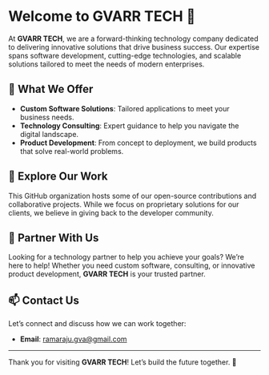 # Welcome to GVARR TECH 👋

At **GVARR TECH**, we are a forward-thinking technology company dedicated to delivering innovative solutions that drive business success. Our expertise spans software development, cutting-edge technologies, and scalable solutions tailored to meet the needs of modern enterprises.

## 🌟 What We Offer

- **Custom Software Solutions**: Tailored applications to meet your business needs.
- **Technology Consulting**: Expert guidance to help you navigate the digital landscape.
- **Product Development**: From concept to deployment, we build products that solve real-world problems.

## 📂 Explore Our Work

This GitHub organization hosts some of our open-source contributions and collaborative projects. While we focus on proprietary solutions for our clients, we believe in giving back to the developer community.

## 🤝 Partner With Us

Looking for a technology partner to help you achieve your goals? We’re here to help! Whether you need custom software, consulting, or innovative product development, **GVARR TECH** is your trusted partner.

## 📫 Contact Us

Let’s connect and discuss how we can work together:

- **Email**: [ramaraju.gva@gmail.com](mailto:ramaraju.gva@gmail.com)

---

Thank you for visiting **GVARR TECH**! Let’s build the future together. 🚀

